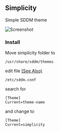 ## Simplicity
Simple SDDM theme

![Screenshot](http://i.imgur.com/9gz8col.png)


### Install
Move simplicity folder to 

    /usr/share/sddm/themes

edit file [(See Also)](https://github.com/sddm/sddm/wiki/0.16.0-Release-Announcement#configuration)

    /etc/sddm.conf

search for

    [Theme]
    Current=theme-name

and change to 

    [Theme]
    Current=simplicity
    
